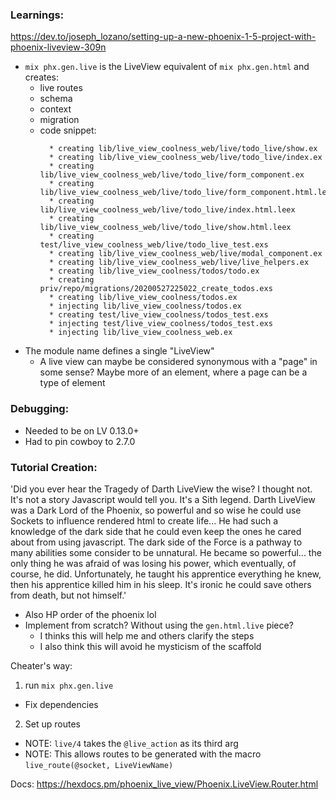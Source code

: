 ### Learnings:
https://dev.to/joseph_lozano/setting-up-a-new-phoenix-1-5-project-with-phoenix-liveview-309n
- `mix phx.gen.live` is the LiveView equivalent of `mix phx.gen.html` and creates:
  - live routes
  - schema
  - context
  - migration
  - code snippet:
    ```
      * creating lib/live_view_coolness_web/live/todo_live/show.ex
      * creating lib/live_view_coolness_web/live/todo_live/index.ex
      * creating lib/live_view_coolness_web/live/todo_live/form_component.ex
      * creating lib/live_view_coolness_web/live/todo_live/form_component.html.leex
      * creating lib/live_view_coolness_web/live/todo_live/index.html.leex
      * creating lib/live_view_coolness_web/live/todo_live/show.html.leex
      * creating test/live_view_coolness_web/live/todo_live_test.exs
      * creating lib/live_view_coolness_web/live/modal_component.ex
      * creating lib/live_view_coolness_web/live/live_helpers.ex
      * creating lib/live_view_coolness/todos/todo.ex
      * creating priv/repo/migrations/20200527225022_create_todos.exs
      * creating lib/live_view_coolness/todos.ex
      * injecting lib/live_view_coolness/todos.ex
      * creating test/live_view_coolness/todos_test.exs
      * injecting test/live_view_coolness/todos_test.exs
      * injecting lib/live_view_coolness_web.ex
    ```
- The module name defines a single "LiveView"
  - A live view can maybe be considered synonymous with a "page" in some sense? Maybe more of an element, where a page can be a type of element

### Debugging:
- Needed to be on LV 0.13.0+
- Had to pin cowboy to 2.7.0


### Tutorial Creation:
'Did you ever hear the Tragedy of Darth LiveView the wise? I thought not. It's not a story Javascript would tell you. It's a Sith legend. Darth LiveView was a Dark Lord of the Phoenix, so powerful and so wise he could use Sockets to influence rendered html to create life... He had such a knowledge of the dark side that he could even keep the ones he cared about from using javascript. The dark side of the Force is a pathway to many abilities some consider to be unnatural. He became so powerful... the only thing he was afraid of was losing his power, which eventually, of course, he did. Unfortunately, he taught his apprentice everything he knew, then his apprentice killed him in his sleep. It's ironic he could save others from death, but not himself.'
- Also HP order of the phoenix lol
- Implement from scratch? Without using the `gen.html.live` piece?
  - I thinks this will help me and others clarify the steps
  - I also think this will avoid he mysticism of the scaffold

Cheater's way:
1. run `mix phx.gen.live`
  - Fix dependencies
2. Set up routes
  - NOTE: `live/4` takes the `@live_action` as its third arg
  - NOTE: This allows routes to be generated with the macro `live_route(@socket, LiveViewName)`

Docs:
https://hexdocs.pm/phoenix_live_view/Phoenix.LiveView.Router.html

